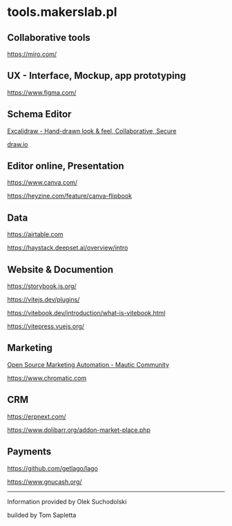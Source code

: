 # tools.makerslab.pl


## Collaborative tools 

https://miro.com/


## UX - Interface, Mockup, app prototyping

https://www.figma.com/


## Schema Editor

[Excalidraw - Hand-drawn look & feel, Collaborative, Secure](https://excalidraw.com/)

[draw.io](https://www.draw.io/index.html)


## Editor online, Presentation



https://www.canva.com/

https://heyzine.com/feature/canva-flipbook





## Data 

https://airtable.com

https://haystack.deepset.ai/overview/intro



## Website & Documention

https://storybook.js.org/

https://vitejs.dev/plugins/

https://vitebook.dev/introduction/what-is-vitebook.html

https://vitepress.vuejs.org/


## Marketing

[Open Source Marketing Automation - Mautic Community](https://www.mautic.org/)

https://www.chromatic.com



## CRM

https://erpnext.com/

https://www.dolibarr.org/addon-market-place.php



## Payments

https://github.com/getlago/lago

https://www.gnucash.org/


---

Information provided by Olek Suchodolski

builded by Tom Sapletta
